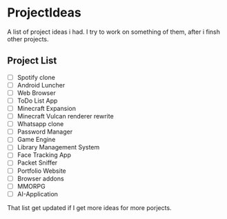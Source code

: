 # ProjectIdeas
A list of project ideas i had. I try to work on something of them, after i finsh other projects.

## Project List

- [ ] Spotify clone
- [ ] Android Luncher
- [ ] Web Browser
- [ ] ToDo List App
- [ ] Minecraft Expansion
- [ ] Minecraft Vulcan renderer rewrite
- [ ] Whatsapp clone
- [ ] Password Manager
- [ ] Game Engine
- [ ] Library Management System
- [ ] Face Tracking App
- [ ] Packet Sniffer
- [ ] Portfolio Website
- [ ] Browser addons
- [ ] MMORPG 
- [ ] AI-Application

That list get updated if I get more ideas for more porjects.